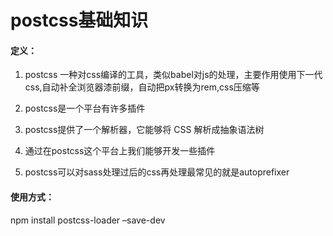 # postcss基础知识

#### 定义：

1. postcss 一种对css编译的工具，类似babel对js的处理，主要作用使用下一代css,自动补全浏览器漆前缀，自动把px转换为rem,css压缩等

2. postcss是一个平台有许多插件

3. postcss提供了⼀个解析器，它能够将 CSS 解析成抽象语法树

4. 通过在postcss这个平台上我们能够开发⼀些插件

5. postcss可以对sass处理过后的css再处理最常⻅的就是autoprefixer
   
#### 使用方式：

npm install postcss-loader –save-dev
